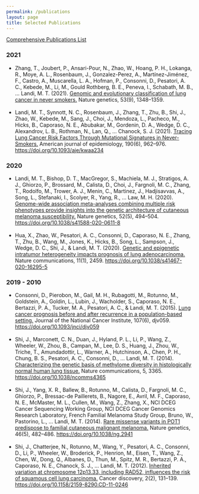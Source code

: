 ```yaml
---
permalink: /publications
layout: page
title: Selected Publications
---
```


[Comprehensive Publications List](https://pubmed.ncbi.nlm.nih.gov/collections/60948079/?sort=pubdate)

### 2021

- Zhang, T., Joubert, P., Ansari-Pour, N., Zhao, W., Hoang, P. H., Lokanga, R., Moye, A. L., Rosenbaum, J., Gonzalez-Perez, A., Martínez-Jiménez, F., Castro, A., Muscarella, L. A., Hofman, P., Consonni, D., Pesatori, A. C., Kebede, M., Li, M., Gould Rothberg, B. E., Peneva, I., Schabath, M. B., … Landi, M. T. (2021). [Genomic and evolutionary classification of lung cancer in never smokers.](https://pubmed.ncbi.nlm.nih.gov/34493867/) Nature genetics, 53(9), 1348–1359.<br><br>
- Landi, M. T., Synnott, N. C., Rosenbaum, J., Zhang, T., Zhu, B., Shi, J., Zhao, W., Kebede, M., Sang, J., Choi, J., Mendoza, L., Pacheco, M., Hicks, B., Caporaso, N. E., Abubakar, M., Gordenin, D. A., Wedge, D. C., Alexandrov, L. B., Rothman, N., Lan, Q., … Chanock, S. J. (2021). [Tracing Lung Cancer Risk Factors Through Mutational Signatures in Never-Smokers.](https://pubmed.ncbi.nlm.nih.gov/33712835/) American journal of epidemiology, 190(6), 962–976. https://doi.org/10.1093/aje/kwaa234

### 2020

- Landi, M. T., Bishop, D. T., MacGregor, S., Machiela, M. J., Stratigos, A. J., Ghiorzo, P., Brossard, M., Calista, D., Choi, J., Fargnoli, M. C., Zhang, T., Rodolfo, M., Trower, A. J., Menin, C., Martinez, J., Hadjisavvas, A., Song, L., Stefanaki, I., Scolyer, R., Yang, R., … Law, M. H. (2020). [Genome-wide association meta-analyses combining multiple risk phenotypes provide insights into the genetic architecture of cutaneous melanoma susceptibility.](https://pubmed.ncbi.nlm.nih.gov/32341527/) Nature genetics, 52(5), 494–504. https://doi.org/10.1038/s41588-020-0611-8<br><br>
- Hua, X., Zhao, W., Pesatori, A. C., Consonni, D., Caporaso, N. E., Zhang, T., Zhu, B., Wang, M., Jones, K., Hicks, B., Song, L., Sampson, J., Wedge, D. C., Shi, J., & Landi, M. T. (2020). [Genetic and epigenetic intratumor heterogeneity impacts prognosis of lung adenocarcinoma.](https://pubmed.ncbi.nlm.nih.gov/32424208/) Nature communications, 11(1), 2459. https://doi.org/10.1038/s41467-020-16295-5

### 2019 - 2010

- Consonni, D., Pierobon, M., Gail, M. H., Rubagotti, M., Rotunno, M., Goldstein, A., Goldin, L., Lubin, J., Wacholder, S., Caporaso, N. E., Bertazzi, P. A., Tucker, M. A., Pesatori, A. C., & Landi, M. T. (2015). [Lung cancer prognosis before and after recurrence in a population-based setting.](https://pubmed.ncbi.nlm.nih.gov/25802059/) Journal of the National Cancer Institute, 107(6), djv059. https://doi.org/10.1093/jnci/djv059<br><br>
- Shi, J., Marconett, C. N., Duan, J., Hyland, P. L., Li, P., Wang, Z., Wheeler, W., Zhou, B., Campan, M., Lee, D. S., Huang, J., Zhou, W., Triche, T., Amundadottir, L., Warner, A., Hutchinson, A., Chen, P. H., Chung, B. S., Pesatori, A. C., Consonni, D., … Landi, M. T. (2014). [Characterizing the genetic basis of methylome diversity in histologically normal human lung tissue.](https://www.ncbi.nlm.nih.gov/pubmed/24572595) Nature communications, 5, 3365. https://doi.org/10.1038/ncomms4365<br><br>
- Shi, J., Yang, X. R., Ballew, B., Rotunno, M., Calista, D., Fargnoli, M. C., Ghiorzo, P., Bressac-de Paillerets, B., Nagore, E., Avril, M. F., Caporaso, N. E., McMaster, M. L., Cullen, M., Wang, Z., Zhang, X., NCI DCEG Cancer Sequencing Working Group, NCI DCEG Cancer Genomics Research Laboratory, French Familial Melanoma Study Group, Bruno, W., Pastorino, L., … Landi, M. T. (2014). [Rare missense variants in POT1 predispose to familial cutaneous malignant melanoma.](https://pubmed.ncbi.nlm.nih.gov/24686846/) Nature genetics, 46(5), 482–486. https://doi.org/10.1038/ng.2941<br><br>
- Shi, J., Chatterjee, N., Rotunno, M., Wang, Y., Pesatori, A. C., Consonni, D., Li, P., Wheeler, W., Broderick, P., Henrion, M., Eisen, T., Wang, Z., Chen, W., Dong, Q., Albanes, D., Thun, M., Spitz, M. R., Bertazzi, P. A., Caporaso, N. E., Chanock, S. J., … Landi, M. T. (2012). [Inherited variation at chromosome 12p13.33, including RAD52, influences the risk of squamous cell lung carcinoma.](https://pubmed.ncbi.nlm.nih.gov/22585858/) Cancer discovery, 2(2), 131–139. https://doi.org/10.1158/2159-8290.CD-11-0246
